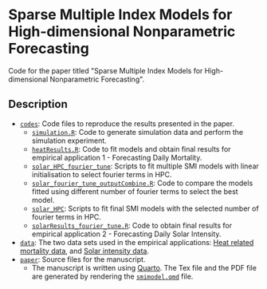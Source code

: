 # Sparse Multiple Index Models for High-dimensional Nonparametric Forecasting

Code for the paper titled "Sparse Multiple Index Models for High-dimensional Nonparametric Forecasting".

## Description

- [`codes`](codes): Code files to reproduce the results presented in the paper.
  - [`simulation.R`](codes/simulation.R): Code to generate simulation data and perform the simulation experiment.
  - [`heatResults.R`](codes/heatResults.R): Code to fit models and obtain final results for empirical application 1 - Forecasting Daily Mortality.
  - [`solar_HPC_fourier_tune`](codes/solar_HPC_fourier_tune): Scripts to fit multiple SMI models with linear initialisation to select fourier terms in HPC.
  - [`solar_fourier_tune_outputCombine.R`](codes/solar_fourier_tune_outputCombine.R): Code to compare the models fitted using different number of fourier terms to select the best model.
  - [`solar_HPC`](codes/solar_HPC): Scripts to fit final SMI models with the selected number of fourier terms in HPC.
  - [`solarResults_fourier_tune.R`](codes/solarResults_fourier_tune.R): Code to obtain final results for empirical application 2 - Forecasting Daily Solar Intensity.
- [`data`](data): The two data sets used in the empirical applications: [Heat related mortality data](data/Heat_Corrected.rds), and [Solar intensity data](data/solar_data_withFourier.rds).
- [`paper`](paper): Source files for the manuscript.
  - The manuscript is written using [Quarto](https://quarto.org/). The Tex file and the PDF file are generated by rendering the [`smimodel.qmd`](paper/smimodel.qmd) file.
